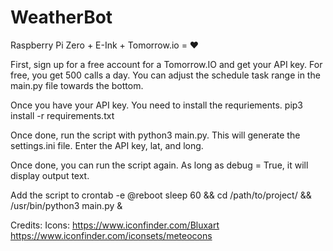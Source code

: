 # WeatherBot
Raspberry Pi Zero + E-Ink + Tomorrow.io = ❤️

First, sign up for a free account for a Tomorrow.IO and get your API key. 
For free, you get 500 calls a day. You can adjust the schedule task range in the main.py file towards the bottom. 

Once you have your API key. You need to install the requriements. pip3 install -r requirements.txt

Once done, run the script with python3 main.py. This will generate the settings.ini file. 
Enter the API key, lat, and long. 

Once done, you can run the script again. As long as debug = True, it will display output text.

Add the script to crontab -e
@reboot   sleep 60 && cd /path/to/project/ && /usr/bin/python3 main.py &

Credits:
Icons:
https://www.iconfinder.com/Bluxart
https://www.iconfinder.com/iconsets/meteocons
